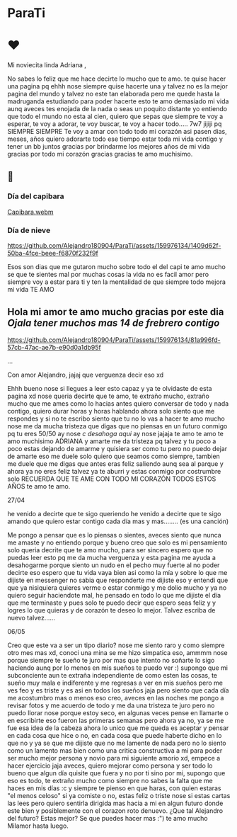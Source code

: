 # ParaTi
# ❤️

Mi noviecita linda Adriana ,

No sabes lo feliz que me hace decirte lo mucho que te amo. te quise hacer una pagina pq ehhh nose siempre quise hacerte una y talvez no es la mejor pagina del mundo y talvez no este tan elaborada pero me quede hasta la madruganda estudiando para poder hacerte esto te amo demasiado mi vida aunq aveces tes enojada de la nada o seas un poquito distante yo entiendo que todo el mundo no esta al cien, quiero que sepas que siempre te voy a esperar, te voy a adorar, te voy buscar, te voy a hacer todo..... 7w7 jijiji pq SIEMPRE SIEMPRE Te voy a amar con todo todo mi corazón asi pasen dias, meses, años quiero adorarte todo ese tiempo estar toda mi vida contigo y tener un bb juntos gracias por brindarme los mejores años de mi vida gracias por todo mi corazón gracias gracias te amo muchisimo.

## 🐇

### Día del capibara 



[Capibara.webm](https://github.com/Alejandro180904/ParaTi/assets/159976134/fbb454dd-1b1e-43ef-b99d-9550f1fab83f)




### Día de nieve



https://github.com/Alejandro180904/ParaTi/assets/159976134/1409d62f-50ba-4fce-beee-f6870f232f9f

 Esos son dias que me gutaron mucho sobre todo el del capi te amo mucho se que te sientes mal por muchas cosas la vida no es facil amor pero siempre voy a estar para ti y ten la mentalidad de que siempre todo mejora mi vida TE AMO

## Hola mi amor te amo mucho gracias por este dia *Ojala tener muchos mas 14 de frebrero contigo*




https://github.com/Alejandro180904/ParaTi/assets/159976134/81a996fd-57cb-47ac-ae7b-e90d0a1db95f





...

Con amor Alejandro, jajaj que verguenza decir eso xd


Ehhh bueno nose si llegues a leer esto capaz y ya te olvidaste de esta pagina xd nose queria decirte que te amo, te extraño mucho, extraño mucho que me ames como lo hacias antes quiero conversar de todo y nada contigo, quiero durar horas y horas hablando ahora solo siento que me respondes y si no te escribo siento que tu no lo vas a hacer te amo mucho nose me da mucha tristeza que digas que no piensas en un futuro conmigo pq tu eres 50/50 ay nose *c desahoga aqui* ay nose jajaja te amo te amo te amo muchisimo ADRIANA y amarte me da tristeza pq talvez y tu poco a poco estas dejando de amarme y quisiera ser como  tu pero no puedo dejar de amarte eso me duele solo quiero que seamos como siempre, tambien me duele que me digas que antes eras feliz saliendo aunq sea al parque y ahora ya no eres feliz talvez ya te aburri y estas conmigo por costrumbre solo RECUERDA QUE TE AME CON TODO MI CORAZÓN TODOS ESTOS AÑOS te amo te amo.

27/04

he venido a decirte
que te sigo queriendo 
he venido a decirte 
que te sigo amando 
que quiero estar contigo 
cada día mas y mas........ (es una canción)

Me pongo a pensar que es lo piensas o sientes, aveces siento que nunca me amaste y no entiendo porque y bueno creo que solo es mi pensamiento solo queria decrite que te amo mucho, para ser sincero espero que no puedas leer esto pq me da mucha verguenza y esta pagina me ayuda a desahogarme porque siento un nudo en el pecho muy fuerte al no poder decirte eso espero que tu vida vaya bien asi como la mía y sobre lo que me dijiste en messenger no sabia que responderte me dijiste eso y entendi que que ya nisiquiera quieres verme o estar conmigo y me dolio mucho y ya no quiero seguir haciendote mal, he pensado en todo lo que me dijiste el día que me terminaste y pues solo te puedo decir que espero seas feliz y y logres lo que quieras y de corazón te deseo lo mejor. Talvez escriba de nuevo talvez......


06/05


Creo que este va a ser un tipo diario? nose me siento raro y como siempre otro mes mas xd, conoci una mina se me hizo simpatica eso, ammmm nose porque siempre te sueño te juro por mas que intento no soñarte lo sigo haciendo aunq por lo menos en mis sueños te puedo ver :) supongo que mi subconciente aun te extraña independiente de como esten las cosas, te sueño muy mala e indiferente y me regresas a ver en mis sueños pero me ves feo y es triste y es asi en todos los sueños jaja pero siento que cada día me acostumbro mas o menos eso creo, aveces en las noches me pongo a revisar fotos y me acuerdo de todo y me da una tristeza te juro pero no puedo llorar nose porque estoy seco, en algunas veces pense en llamarte o en escribirte eso fueron las primeras semanas pero ahora ya no, ya se me fue esa idea de la cabeza ahora lo unico que me queda es aceptar y pensar en cada cosa que hice o no, en cada cosa que puede haberte dicho en lo que no y ya se que me dijiste que no me lamente de nada pero no lo siento como un lamento mas bien como una critica constructiva a mi para poder ser mucho mejor persona y novio para mi siguiente amorio xd, empece a hacer ejercicio jaja aveces, quiero mejorar como persona y ser todo lo bueno que algun día quisite que fuera y no por ti sino por mi, supongo que eso es todo, te extraño mucho como siempre no sabes la falta que me haces en mis días :c y siempre te pienso en que haras, con quien estaras "el menos celoso" si ya comiste o no, estas feliz o triste nose si estas cartas las lees pero quiero sentirla dirigida mas hacia a mi en algun futuro donde este bien y posiblemente con el corazon roto denuevo. ¿Que tal Alejandro del futuro? Estas mejor? Se que puedes hacer mas :") te amo mucho Milamor hasta luego.

